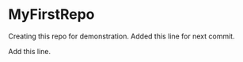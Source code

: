 # MyFirstRepo
Creating this repo for demonstration.
Added this line for next commit.

Add this line.
